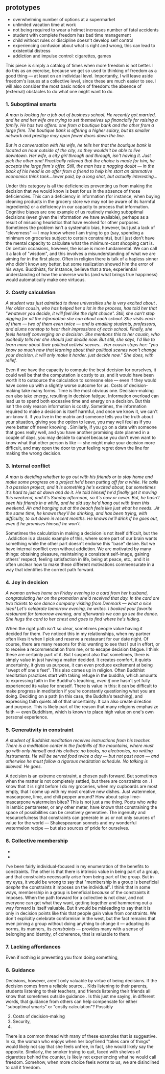 
## prototypes
- overwhelming number of options at a supermarket
- unlimited vacation time at work
- not being required to wear a helmet increases number of fatal accidents
- student with complete freedom has bad time management 
- child without rules or discipline doesn't develop self control
- experiencing confusion about what is right and wrong, this can lead to existential distress
- addiction and impulse control: cigarettes, games



This piece is simply a catalog of times when more freedom is not better. I do this as an exercise, because we get so used to thinking of freedom as a good thing — at least on an individual level. Importantly, I will leave aside freedom's issues at a collective level, since these are much easier to see. I will also consider the most basic notion of freedom: the absence of (external) obstacles to do what one might want to do.
### 1. Suboptimal smarts

*A man is looking for a job out of business school. He recently got married, and he and her wife are trying to set themselves up financially for raising a family. He has two offers: one from a boutique bank and the other from a large firm. The boutique bank is offering a higher salary, but its smaller network and prestige may open fewer doors down the line.*

*But in a conversation with his wife, he tells her that the boutique bank is located an hour outside of the city, so they wouldn't be able to live downtown. Her wife, a city girl through and through, isn't having it. Just pick the other one! Practically relieved that the choice is made for him, he accepts the large firm's offer. Still, the man has a nagging doubt — in the back of his head is an offer from a friend to help him start an alternative economics think tank...lower paid, by a long shot, but actually interesting...*

Under this category is all the deficiencies preventing us from making the decision that we would know is best for us in the absence of those deficiencies. This can a deficiency in information (for instance, when buying cleaning products in the grocery store we may not be aware of its harmful ingredients) or a deficiency in our capacity to process that information. Cognitive biases are one example of us routinely making suboptimal decisions (even given the information we have available), perhaps as a result of misusing heuristics that have evolved for other purposes. Sometimes the problem isn't a systematic bias, however, but just a lack of "cleverness" — I may know where I am trying to go (say, spending a minimum on groceries subject to certain constraints), but I just don't have the mental capacity to calculate what the minimum-cost shopping cart is. On certain occasions, however, the issue is more fundamental. We can call it a lack of "wisdom", and this involves a misunderstanding of what we are aiming for in the first place. Often in religion there is talk of a hapless sinner who didn't know any better, but some realization showed him the error of his ways. Buddhists, for instance, believe that a true, experiential understanding of how the universe works (and what brings true happiness) would automatically make one virtuous. 
### 2. Costly calculation

*A student was just admitted to three universities she is very excited about . Her older cousin, who has helped her a lot in the process, has told her that "whatever you decide, it will feel like the right choice". Still, she can't stop digging for all the information she can about each school. She visits each of them — two of them even twice — and is emailing students, professors, and alums nonstop to hear their impressions of each school. Finally, she feels herself converging on a decision. She mentions this to her cousin, who excitedly tells her she should just decide now. But still, she says, I'd like to learn more about their political activist scenes... Her cousin stops her: "you know so much now that learning about their political scenes won't change your decision, it will only make it harder. just decide now." She does, with relief.*

Even if we have the capacity to compute the best decision for ourselves, it could well be that the computation is costly to us, and it would have been worth it to outsource the calculation to someone else — even if they would have come up with a slightly worse outcome for us. Costs of decision-making take many forms. Time is the most obvious one. Decision-making can also take energy, resulting in decision fatigue. Information overload can lead us to spend both excessive time and energy on a decision. But this isn't the only reason information is costly. Sometimes, the information required to make a decision is itself harmful, and once we know it, we can't un-know it. If you live in the matrix and someone tells you the truth about your situation, giving you the option to leave, you may well feel as if you were better off never knowing . Similarly, if you go on a date with someone that goes really well, and you have another promising date planned in a couple of days, you may decide to cancel because you don't even want to know what that other person is like — she might make your decision more difficult, and may open the door to your feeling regret down the line for making the wrong decision.

### 3. Internal conflict

*A man is deciding whether to go out with his friends or to stay home and make some progress on a project he'd been putting off for a while. He calls it a passion project, and it is something he's excited about, but sometimes it's hard to just sit down and do it.  He told himself he'd finally get it moving this weekend, and it's Sunday afternoon, so it's now or never. But, he hasn't seen his friends in a while, and he did say he'd hang out with them this weekend. Ah and hanging out at the beach feels like just what he needs...At the same time, he knows they'll be drinking, and has been trying, with difficulty, to cut down in recent months. He knows he'll drink if he goes out, even if he promises himself he won't.*

Sometimes the calculation in making a decision is not itself difficult, but the . Addiction is a classic example of this, where some part of our brain wants something while the other part doesn't endorse this "base" desire. But we have internal conflict even without addiction. We are motivated by many things: obtaining pleasure, maintaining a consistent self-image, gaining others' respect, feeling satisfaction in life, being at peace, etc., and it is often unclear how to make these different motivations commensurate in a way that identifies the correct path forward. 

### 4. Joy in decision

*A woman arrives home on Friday evening to a card from her husband, congratulating her on the promotion she'd received that day. In the card are two tickets to see dance company visiting from Denmark — what a nice idea! Let's celebrate tomorrow evening, he writes. I booked your favorite restaurant for tomorrow evening, and afterwards we can go see the dance. She hugs the card to her chest and goes to find where he's hiding.*

When the right path isn't so clear, sometimes people value having it decided for them. I've noticed this in my relationships, when my partner often likes it when I pick and reserve a restaurant for our date night. Of course, there are many reasons for this: wanting to see that I put in effort, or to receive a recommendation from me, or to escape decision fatigue. I think these are certainly part of it. But I suspect also that sometimes, there is simply value in just having a matter decided. It creates comfort, it quiets uncertainty, it gives us purpose, it can even produce excitement at being "swept off one's feet". This also comes up in religion. Often Buddhist meditation practices start with taking refuge in the buddha, which amounts to expressing faith in the Buddha's teaching, *even if* one hasn't yet fully experienced its value for oneself. There is value in this: it can be difficult to make progress in meditation if you're constantly questioning what you are doing. Deciding on a path (in this case, the Buddha's teaching), and expressing faith quiets all of that uncertainty. It can also create direction and purpose. This is likely part of the reason that many religions emphasize faith — even Buddhism, which is known to place high value on one's own personal experience.

### 5. Generativity in constraint

*A student of Buddhist meditation receives instructions from his teacher. There is a meditation center in the foothills of the mountains, where must go with only himself and his clothes: no books, no electronics, no writing instruments. He will be served food twice a day — but not past noon — and otherwise he must follow a rigorous meditation schedule. No talking is allowed. He goes.*

A decision is an extreme constraint, a chosen path forward. But sometimes when the matter is not completely settled, but there are constraints on . I know that it is right before I do my groceries, when my cupboards are most empty, that I come up with my most creative new dishes. Just watermelon, mascarpone, lime, and chili pepper around? How about spicy lime-mascarpone watermelon bites? This is not just a me thing. Poets who write in iambic pentameter, or any other meter, have known that constraining the space of possibilities can be creatively generative. The ingenuity and resourcefulness that constraints can generate in us or not only sources of value for the world — Shakespearean sonnets and my wonderful watermelon recipe — but also sources of pride for ourselves.
### 6. Collective membership

*
*
I've been fairly individual-focused in my enumeration of the benefits to constraints. The other is that there is intrinsic value in being part of a group, and that constraints necessarily arise from being part of the group. But in my eyes, it would be wrong to say that "membership in a group is beneficial *despite* the constraints it imposes on the individual". I think that in some ways, membership in a group is beneficial *because* of the constraints it imposes. When the path forward for a collective is not clear, and not everyone can get what they want, getting together and hammering out a way forward is itself valuable. But it would be misleading to say that it is only in decision points like this that people gain value from constraints. We don't explicitly celebrate conformism in the west, but the fact remains that even joining a group without doing anything to change it — adopting its norms, its manners, its *constraints* — provides many with a sense of belonging and identity, of coherence, that is valuable to them. 
### 7. Lacking affordances
Even if nothing is preventing you from doing something, 


### 6. Guidance 
Decisions, however, aren't only valuable by virtue of being decisions. If the decision comes from a reliable source, . Kids listening to their parents, students listening to their teachers, and friends listening their friends all know that sometimes outside guidance . Is this just me saying, in different words, that guidance from others can help compensate for either "suboptimal smarts" or "costly calculation"? Possibly


2. Costs of decision-making
3. Security, 
4. 

There is a common thread with many of these examples that is suggestive. In xx, the woman who enjoys when her boyfriend "takes care of things" would likely not say that she feels unfree, in fact, she would likely say the opposite. Similarly, the smoker trying to quit, faced with shelves of cigarettes behind the counter, is likely not experiencing what he would call freedom. Somehow, when more choice feels *worse* to us, we are disinclined to call it freedom. 